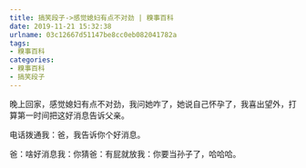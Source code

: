 ```yaml
---
title: 搞笑段子->感觉媳妇有点不对劲 | 糗事百科
date: 2019-11-21 15:32:38
urlname: 03c12667d51147be8cc0eb082041782a
tags: 
- 糗事百科
categories:
- 糗事百科
- 搞笑段子
---
```

晚上回家，感觉媳妇有点不对劲，我问她咋了，她说自己怀孕了，我喜出望外，打算第一时间把这好消息告诉父亲。

电话拨通我：爸，我告诉你个好消息。

爸：啥好消息我：你猜爸：有屁就放我：你要当孙子了，哈哈哈。


